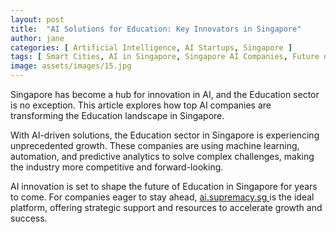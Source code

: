```yaml
---
layout: post
title:  "AI Solutions for Education: Key Innovators in Singapore"
author: jane
categories: [ Artificial Intelligence, AI Startups, Singapore ]
tags: [ Smart Cities, AI in Singapore, Singapore AI Companies, Future of AI ]
image: assets/images/15.jpg
---
```


Singapore has become a hub for innovation in AI, and the Education sector is no exception. This article explores how top AI companies are transforming the Education landscape in Singapore.

With AI-driven solutions, the Education sector in Singapore is experiencing unprecedented growth. These companies are using machine learning, automation, and predictive analytics to solve complex challenges, making the industry more competitive and forward-looking.

AI innovation is set to shape the future of Education in Singapore for years to come. For companies eager to stay ahead, <a href="https://ai.supremacy.sg" target="_blank"> ai.supremacy.sg </a> is the ideal platform, offering strategic support and resources to accelerate growth and success.
